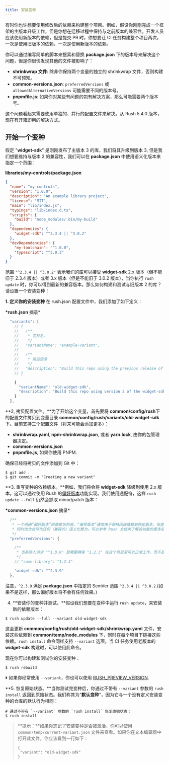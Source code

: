 ```yaml
---
title: 安装变种
---
```


有时你也许想要使用修改后的依赖来构建整个项目。例如，假设你刚刚完成一个框架的主版本升级工作，但是你想在迁移过程中保持与之前版本的兼容性。开发人员应该使用新版本的依赖，但是提交 PR 时，你想要让 CI 任务构建整个项目两次，一次是使用旧版本的依赖，一次是使用新版本的依赖。

你可以通过编写简单的脚本来搜索和替换 **package.json** 下的版本号来解决这个问题，但是你很快发现其他的文件被影响了：

- **shrinkwrap 文件**: 除非你保持两个变量的独立的 shrinkwrap 文件，否则构建不可预知。
- **common-versions.json**: `preferredVersions` 或 `allowedAlternativeVersions` 可能需要不同的版本号。
- **pnpmfile.js**: 如果你对某些有问题的包有解决方案，那么可能需要两个版本号。

这个问题看起来需要使用单独的、并行的配置文件来解决。从 Rush 5.4.0 版本，现在有开箱即用的解决方式。

## 开始一个变种

假定 "**widget-sdk**" 是刚刚发布了主版本 3 的库，我们将其升级到版本 3, 但是我们想要维持与版本 2 的兼容性，我们可以在 **package.json** 中使用语义化版本来指定一个范围：

**libraries/my-controls/package.json**

```json
{
  "name": "my-controls",
  "version": "1.0.0",
  "description": "An example library project",
  "license": "MIT",
  "main": "lib/index.js",
  "typings": "lib/index.d.ts",
  "scripts": {
    "build": "node_modules/.bin/my-build"
  },
  "dependencies": {
    "widget-sdk": "^2.3.4 || ^3.0.2"
  },
  "devDependencies": {
    "my-toolchain": "^1.0.0",
    "typescript": "^3.0.3"
  }
}
```

范围 `"^2.3.4 || ^3.0.2"` 表示我们的库可以接受 **widget-sdk** 2.x 版本（但不能旧于 2.3.4 版本）或者 3.x 版本（但是不能旧于 3.0.2 版本），当你执行 `rush update` 时，你可以得到最新的兼容版本。那么如何构建和测试与旧版本 2 的库？请设置一个安装变种！

**1. 定义你的安装变种** 在 rush.json 配置文件中，我们添加了如下定义：

**\*rush.json** 摘录\*

```js
  "variants": [
    // {
    //   /**
    //    * 变种名.
    //    */
    //   "variantName": "example-variant",
    //
    //   /**
    //    * 描述信息
    //    */
    //   "description": "Build this repo using the previous release of the SDK"
    // }

    {
      "variantName": "old-widget-sdk",
      "description": "Build this repo using version 2 of the widget-sdk"
    }
  ],
```

**2, 拷贝配置文件。**为了开始这个变量，首先要将 **common/config/rush**下的配置文件拷贝到变量目录 **common/config/rush/variants/old-widget-sdk** 下。目前支持三个配置文件（将来可能会添加更多）：

- **shrinkwrap.yaml**, **npm-shrinkwrap.json**, 或者 **yarn.lock**, 由你的包管理器决定。
- **common-versions.json**
- **pnpmfile.js**, 如果你使用 PNPM.

确保已经将拷贝的文件添加到 Git 中：

```shell
$ git add .
$ git commit -m "Creating a new variant"
```

**3. 重写变种的依赖版本。**例如，我们将会将 **widget-sdk** 降级到使用 2.x 版本。这可以通过使用 Rush 的[偏好版本](../../advanced/preferred_versions)功能实现。我们使用通配符，这样 `rush update --full` 仍然会抓取 minor/patch 版本：

**\*common-versions.json** 摘录\*

```js
  /**
   * 一个明确“偏好版本”的依赖包列表，“编号版本”通常用于保持间接依赖到特定版本，但是它通常可以是一个语义化版本范围（例如 "~1.2.3"）。
   * 同时他也会窄化任何（兼容的）语义化繁为。可以参考 Rush 文档来了解该功能的更多细节。
   */
  "preferredVersions": {

    /**
     * 当某些人请求 "^1.0.0" 是需要确保 "1.2.3" 在这个项目里可以正常工作，而不是最新版本。
     */
    // "some-library": "1.2.3"

    "widget-sdk": "^2.3.9"
  },
```

注意，`^2.3.9` 满足 **package.json** 中指定的 SemVer 范围 `^2.3.4 || ^3.0.2`.(如果不是这样，那么偏好版本将不会有任何效果。)

4. **安装你的变种并测试。**假设我们想要在变种中运行 `rush update`，来安装新的依赖版本：

```shell
$ rush update --full --variant old-widget-sdk
```

这会更新 **common/config/rush/old-widget-sdk/shrinkwrap.yaml** 文件，安装这些依赖到 **common/temp/node_modules** 下，同时在每个项目下链接这些依赖。`rush install` 命令同样支持 `--variant` 选项。当 CI 任务使用老版本的 **widget-sdk** 构建时，可以使用此命令。

现在你可以构建和测试你的安装变种：

```shell
$ rush rebuild
```

⏵ 如果你经常使用 `--variant`，你也可以使用 [RUSH_PREVIEW_VERSION](../../configs/environment_vars).

**5. 恢复原始状态。**当你测试完变种后，你通过不带有 `--variant` 参数的 `rush install` 返回到原始状态。我们称其为“**默认变种**”，因为它与一个没有定义安装变种的仓库的默认行为相同：

```shell
# 通过不带有 `--variant` 参数的 `rush install` 恢复原始状态：
$ rush install
```

> **提示：**如果你忘记了安装变种是否被激活，你可以使用 `common/temp/current-variant.json` 文件来查看。如果你在文本编辑器中打开此文件，你应该看到一行如下：
>
> ```
> {
>  "variant": "old-widget-sdk"
> }
> ```
